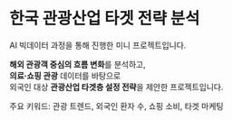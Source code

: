 # 한국 관광산업 타겟 전략 분석

AI 빅데이터 과정을 통해 진행한 미니 프로젝트입니다.

**해외 관광객 중심의 흐름 변화**를 분석하고,  
**의료·쇼핑 관광** 데이터를 바탕으로  
외국인 대상 **관광산업 타겟층 설정 전략**을 제안한 프로젝트입니다.

주요 키워드: 관광 트렌드, 외국인 환자 수, 쇼핑 소비, 타겟 마케팅
